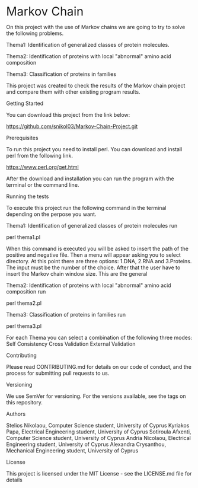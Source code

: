 <font size="6">Markov Chain</font>

On this project with the use of Markov chains we are going to try to solve the following problems.

Thema1: Identification of generalized classes of protein molecules.

Thema2: Identification of proteins with local "abnormal" amino acid composition

Thema3: Classification of proteins in families

This project was created to check the results of the Markov chain project and compare them with other existing program results.

Getting Started

You can download this project from the link below:

https://github.com/snikol03/Markov-Chain-Project.git

Prerequisites

To run this project you need to install perl. You can download and install perl from the following link.

https://www.perl.org/get.html

After the download and installation you can run the program with the terminal or the command line.

Running the tests

To execute this project run the following command in the terminal depending on the perpose you want.

Thema1: Identification of generalized classes of protein molecules run

perl thema1.pl

When this command is executed you will be asked to insert the path of the positive and negative file. Then a menu will appear asking you to select directory. At this point there are three options: 1.DNA, 2.RNA and 3.Proteins. The input must be the number of the choice. After that the user have to insert the Markov chain window size. This are the general

Thema2: Identification of proteins with local "abnormal" amino acid
composition run

perl thema2.pl

Thema3: Classification of proteins in families run

perl thema3.pl


For each Thema you can select a combination of the following three modes: 
Self Consistency
Cross Validation
External Validation


Contributing

Please read CONTRIBUTING.md for details on our code of conduct, and the process for submitting pull requests to us.

Versioning

We use SemVer for versioning. For the versions available, see the tags on this repository.

Authors

Stelios Nikolaou, Computer Science student, University of Cyprus
Kyriakos Papa, Electrical Engineering student, University of Cyprus
Sotiroula Afxenti, Computer Science student, University of Cyprus
Andria Nicolaou, Electrical Engineering student, University of Cyprus
Alexandra Crysanthou, Mechanical Engineering student, University of Cyprus

License

This project is licensed under the MIT License - see the LICENSE.md file for details
